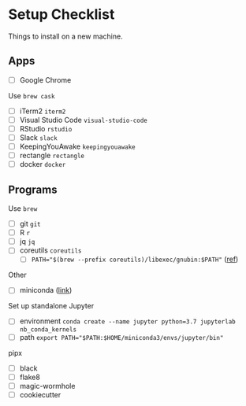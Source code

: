 # Setup Checklist

Things to install on a new machine.

## Apps

- [ ] Google Chrome

Use `brew cask`

- [ ] iTerm2 `iterm2`
- [ ] Visual Studio Code `visual-studio-code`
- [ ] RStudio `rstudio`
- [ ] Slack `slack`
- [ ] KeepingYouAwake `keepingyouawake`
- [ ] rectangle `rectangle`
- [ ] docker `docker`

## Programs

Use `brew`

- [ ] git `git`
- [ ] R `r`
- [ ] jq `jq`
- [ ] coreutils `coreutils`
  - [ ] `PATH="$(brew --prefix coreutils)/libexec/gnubin:$PATH"` ([ref](https://superuser.com/questions/476575/replace-os-xs-shell-commands-with-the-linux-versions/476594#476594))

Other

- [ ] miniconda ([link](https://docs.conda.io/en/latest/miniconda.html))

Set up standalone Jupyter

- [ ] environment `conda create --name jupyter python=3.7 jupyterlab nb_conda_kernels`
- [ ] path `export PATH="$PATH:$HOME/miniconda3/envs/jupyter/bin"`

pipx

- [ ] black
- [ ] flake8
- [ ] magic-wormhole
- [ ] cookiecutter
